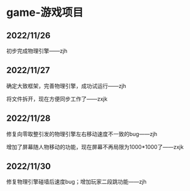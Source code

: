 # game-游戏项目

## 2022/11/26

初步完成物理引擎——zjh

## 2022/11/27

确定大致框架，完善物理引擎，成功试运行——zjh

将文件拆开，现在方便同步工作了——zxjk

## 2022/11/28

修复向零取整引发的物理引擎左右移动速度不一致的bug——zjh

增加了屏幕随人物移动的功能，现在屏幕不再局限为1000*1000了——zxjk

## 2022/11/30

修复物理引擎碰墙后速度bug；增加玩家二段跳功能——zjh
